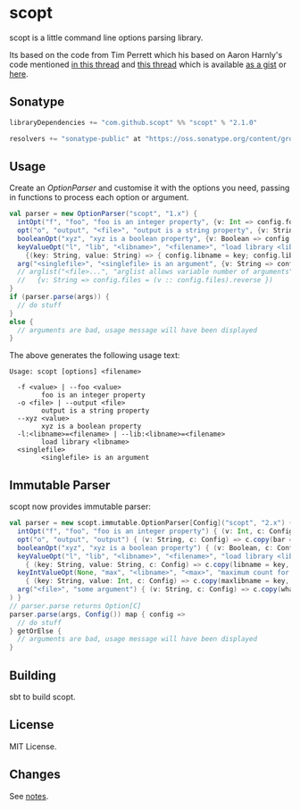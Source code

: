 scopt
=====

scopt is a little command line options parsing library.

Its based on the code from Tim Perrett which his based on Aaron Harnly's code
mentioned [in this thread](http://old.nabble.com/-scala--CLI-library--ts19391923.html#a19391923) and
[this thread](http://old.nabble.com/Parsing-command-lines-argument-in-a-%22scalaesque%22-way-tp26592006p26595257.html)
which is available [as a gist](http://gist.github.com/246481) or [here](http://harnly.net/tmp/OptionsParser.scala).

Sonatype
--------

```scala
libraryDependencies += "com.github.scopt" %% "scopt" % "2.1.0"

resolvers += "sonatype-public" at "https://oss.sonatype.org/content/groups/public"
```

Usage
-----

Create an *OptionParser* and customise it with the options you need, passing in functions to process each option or argument.

```scala
val parser = new OptionParser("scopt", "1.x") {
  intOpt("f", "foo", "foo is an integer property", {v: Int => config.foo = v})
  opt("o", "output", "<file>", "output is a string property", {v: String => config.bar = v})
  booleanOpt("xyz", "xyz is a boolean property", {v: Boolean => config.xyz = v})
  keyValueOpt("l", "lib", "<libname>", "<filename>", "load library <libname>",
    {(key: String, value: String) => { config.libname = key; config.libfile = value } })
  arg("<singlefile>", "<singlefile> is an argument", {v: String => config.whatnot = v})
  // arglist("<file>...", "arglist allows variable number of arguments",
  //   {v: String => config.files = (v :: config.files).reverse })
}
if (parser.parse(args)) {
  // do stuff
}
else {
  // arguments are bad, usage message will have been displayed
}
```

The above generates the following usage text:

    Usage: scopt [options] <filename>
    
      -f <value> | --foo <value>
            foo is an integer property
      -o <file> | --output <file>
            output is a string property
      --xyz <value>
            xyz is a boolean property
      -l:<libname>=<filename> | --lib:<libname>=<filename>
            load library <libname>
      <singlefile>
            <singlefile> is an argument

Immutable Parser
----------------

scopt now provides immutable parser:

```scala
val parser = new scopt.immutable.OptionParser[Config]("scopt", "2.x") { def options = Seq(
  intOpt("f", "foo", "foo is an integer property") { (v: Int, c: Config) => c.copy(foo = v) },
  opt("o", "output", "output") { (v: String, c: Config) => c.copy(bar = v) },
  booleanOpt("xyz", "xyz is a boolean property") { (v: Boolean, c: Config) => c.copy(xyz = v) },
  keyValueOpt("l", "lib", "<libname>", "<filename>", "load library <libname>")
    { (key: String, value: String, c: Config) => c.copy(libname = key, libfile = value) },
  keyIntValueOpt(None, "max", "<libname>", "<max>", "maximum count for <libname>")
    { (key: String, value: Int, c: Config) => c.copy(maxlibname = key, maxcount = value) },
  arg("<file>", "some argument") { (v: String, c: Config) => c.copy(whatnot = v) }
) }
// parser.parse returns Option[C]
parser.parse(args, Config()) map { config =>
  // do stuff
} getOrElse {
  // arguments are bad, usage message will have been displayed
}
```

Building
--------

sbt to build scopt.

License
-------

MIT License.

Changes
-------

See [notes](https://github.com/scopt/scopt/tree/master/notes).
